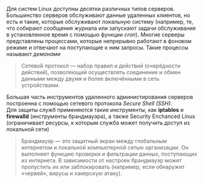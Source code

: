 Для систем Linux доступны десятки различных типов серверов. Большинство серверов обслуживают данные удаленных клиентов, но есть и такие, которые обслуживают локальную систему (например, те, что собирают сообщения журнала или запускают задачи обслуживания в установленное время с помощью функции _cron_). Многие серверы представлены процессами, которые непрерывно работают в фоновом режиме и отвечают на поступающие к ним запросы. Такие процессы называют _демонами_  
> Сетево́й протоко́л — набор правил и действий (очерёдности действий), позволяющий осуществлять соединение и обмен данными между двумя и более включёнными в сеть устройствами.  
  
Большая часть инструментов удаленного администирования серверов построенна с помощью сетевого протокола _Secure Shell (SSH)_.  
Для защиты служб применяются такие инструменты, как **iptables** и **firewalld** (инструменты брандмауэра), а также Security Enchanced Linux (ограничивает ресурсы, к которым служба может получить доступ из локальной сети)  
> Брандмауэр — это защитный экран между глобальным интернетом и локальной компьютерной сетью организации. Он выполняет функцию проверки и фильтрации данных, поступающих из интернета. В зависимости от настроек брандмауэр может пропустить их или заблокировать (например, если обнаружит «червей», вирусы и хакерскую атаку).  
